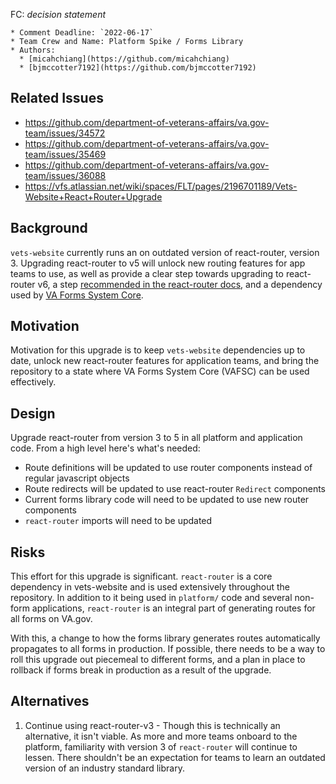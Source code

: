 FC: _decision statement_

<!--
The title is what you want comments on. Use the active voice in a future tense.
Example:
    - The website will be built using the XZY framework
    -->

    * Comment Deadline: `2022-06-17`
    * Team Crew and Name: Platform Spike / Forms Library 
    * Authors:
      * [micahchiang](https://github.com/micahchiang)
      * [bjmccotter7192](https://github.com/bjmccotter7192)

## Related Issues
- https://github.com/department-of-veterans-affairs/va.gov-team/issues/34572
- https://github.com/department-of-veterans-affairs/va.gov-team/issues/35469
- https://github.com/department-of-veterans-affairs/va.gov-team/issues/36088
- https://vfs.atlassian.net/wiki/spaces/FLT/pages/2196701189/Vets-Website+React+Router+Upgrade

## Background
`vets-website` currently runs an on outdated version of react-router, version 3. Upgrading react-router to v5 will unlock new routing features for app teams to use, as well as provide a clear step towards upgrading to react-router v6, a step [recommended in the react-router docs](https://reactrouter.com/docs/en/v6/upgrading/v5#upgrade-to-react-router-v51), and a dependency used by [VA Forms System Core](https://github.com/department-of-veterans-affairs/va-forms-system-core). 

## Motivation
Motivation for this upgrade is to keep `vets-website` dependencies up to date, unlock new react-router features for application teams, and bring the repository to a state where VA Forms System Core (VAFSC) can be used effectively.

## Design
Upgrade react-router from version 3 to 5 in all platform and application code. From a high level here's what's needed:
- Route definitions will be updated to use router components instead of regular javascript objects
- Route redirects will be updated to use react-router `Redirect` components
- Current forms library code will need to be updated to use new router components
- `react-router` imports will need to be updated

## Risks
This effort for this upgrade is significant. `react-router` is a core dependency in vets-website and is used extensively throughout the repository. In addition to it being used in `platform/` code and several non-form applications, `react-router` is an integral part of generating routes for all forms on VA.gov. 

With this, a change to how the forms library generates routes automatically propagates to all forms in production. If possible, there needs to be a way to roll this upgrade out piecemeal to different forms, and a plan in place to rollback if forms break in production as a result of the upgrade. 

## Alternatives
1. Continue using react-router-v3 - Though this is technically an alternative, it isn't viable. As more and more teams onboard to the platform, familiarity with version 3 of `react-router` will continue to lessen. There shouldn't be an expectation for teams to learn an outdated version of an industry standard library. 
